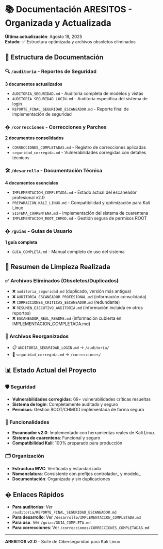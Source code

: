 # 📚 Documentación ARESITOS - Organizada y Actualizada

**Última actualización**: Agosto 18, 2025  
**Estado**: ✅ Estructura optimizada y archivos obsoletos eliminados

## 📂 Estructura de Documentación

### 🔍 `/auditoria` - Reportes de Seguridad
**3 documentos actualizados**
- `AUDITORIA_SEGURIDAD.md` - Auditoría completa de modelos y vistas
- `AUDITORIA_SEGURIDAD_LOGIN.md` - Auditoría específica del sistema de login
- `REPORTE_FINAL_SEGURIDAD_ESCANEADOR.md` - Reporte final de implementación de seguridad

### � `/correcciones` - Correcciones y Parches
**2 documentos consolidados**
- `CORRECCIONES_COMPLETADAS.md` - Registro de correcciones aplicadas
- `seguridad_corregida.md` - Vulnerabilidades corregidas con detalles técnicos

### 🛠️ `/desarrollo` - Documentación Técnica
**4 documentos esenciales**
- `IMPLEMENTACION_COMPLETADA.md` - Estado actual del escaneador profesional v2.0
- `PREPARACION_KALI_LINUX.md` - Compatibilidad y optimización para Kali Linux
- `SISTEMA_CUARENTENA.md` - Implementación del sistema de cuarentena
- `IMPLEMENTACION_ROOT_CHMOD.md` - Gestión segura de permisos ROOT

### � `/guias` - Guías de Usuario
**1 guía completa**
- `GUIA_COMPLETA.md` - Manual completo de uso del sistema

## 🎯 Resumen de Limpieza Realizada

### ✅ Archivos Eliminados (Obsoletos/Duplicados)
- ❌ `auditoria_seguridad.md` (duplicado, versión más antigua)
- ❌ `AUDITORIA_ESCANEADOR_PROFESIONAL.md` (información consolidada)
- ❌ `CORRECCIONES_CRITICAS_ESCANEADOR.md` (redundante)
- ❌ `RESUMEN_EJECUTIVO_AUDITORIA.md` (información incluida en otros reportes)
- ❌ `ESCANEADOR_REAL_README.md` (información cubierta en IMPLEMENTACION_COMPLETADA.md)

### 📁 Archivos Reorganizados
- 📋 `AUDITORIA_SEGURIDAD_LOGIN.md` → `/auditoria/`
- 🔧 `seguridad_corregida.md` → `/correcciones/`

## 📊 Estado Actual del Proyecto

### 🛡️ Seguridad
- **Vulnerabilidades corregidas**: 69+ vulnerabilidades críticas resueltas
- **Sistema de login**: Completamente auditado y seguro
- **Permisos**: Gestión ROOT/CHMOD implementada de forma segura

### 🚀 Funcionalidades
- **Escaneador v2.0**: Implementado con herramientas reales de Kali Linux
- **Sistema de cuarentena**: Funcional y seguro
- **Compatibilidad Kali**: 100% preparado para producción

### 🗂️ Organización
- **Estructura MVC**: Verificada y estandarizada
- **Nomenclatura**: Consistente con prefijos controlador_ y modelo_
- **Documentación**: Organizada y sin duplicaciones

## � Enlaces Rápidos

- **Para auditorías**: Ver `/auditoria/REPORTE_FINAL_SEGURIDAD_ESCANEADOR.md`
- **Para desarrollo**: Ver `/desarrollo/IMPLEMENTACION_COMPLETADA.md`
- **Para uso**: Ver `/guias/GUIA_COMPLETA.md`
- **Para correcciones**: Ver `/correcciones/CORRECCIONES_COMPLETADAS.md`

---
**ARESITOS v2.0** - Suite de Ciberseguridad para Kali Linux
